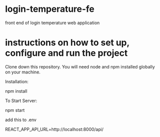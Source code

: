 # login-temperature-fe
 front end of login temperature web application


# instructions on how to set up, configure and run the project
Clone down this repository. You will need node and npm installed globally on your machine.

Installation:

npm install

To Start Server:

npm start

add this to .env

REACT_APP_API_URL=http://localhost:8000/api/